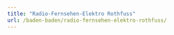 ```yaml
---
title: "Radio-Fernsehen-Elektro Rothfuss"
url: /baden-baden/radio-fernsehen-elektro-rothfuss/
---
```

